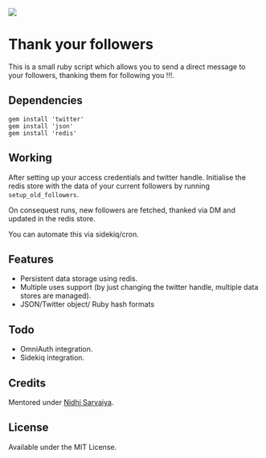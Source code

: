 ![](http://i.imgur.com/iMn1hQz.jpg)

# Thank your followers

This is a small ruby script which allows you to send a direct message to your followers, thanking them for following you !!!.

## Dependencies

    gem install 'twitter'
    gem install 'json'
    gem install 'redis'

## Working

After setting up your access credentials and twitter handle. Initialise the redis store with the data of your current followers by running `setup_old_followers`.

On consequest runs, new followers are fetched, thanked via DM and updated in the redis store.

You can automate this via sidekiq/cron.

## Features

* Persistent data storage using redis.
* Multiple uses support (by just changing the twitter handle, multiple data stores are managed).
* JSON/Twitter object/ Ruby hash formats

## Todo

* OmniAuth integration.
* Sidekiq integration.

## Credits

Mentored under [Nidhi Sarvaiya](https://twitter.com/sarvaiya_nidhi).

## License

Available under the MIT License.
